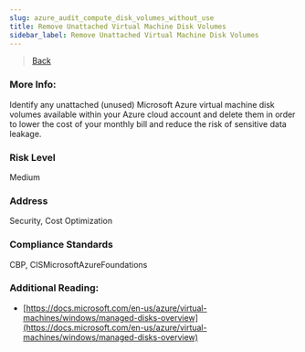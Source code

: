 ```yaml
---
slug: azure_audit_compute_disk_volumes_without_use
title: Remove Unattached Virtual Machine Disk Volumes
sidebar_label: Remove Unattached Virtual Machine Disk Volumes
---
```

> [Back](../../azurecomputeaudit)

### More Info:
Identify any unattached (unused) Microsoft Azure virtual machine disk volumes available within your Azure cloud account and delete them in order to lower the cost of your monthly bill and reduce the risk of sensitive data leakage.

### Risk Level
Medium

### Address
Security, Cost Optimization

### Compliance Standards
CBP, CISMicrosoftAzureFoundations

### Additional Reading:
- [https://docs.microsoft.com/en-us/azure/virtual-machines/windows/managed-disks-overview](https://docs.microsoft.com/en-us/azure/virtual-machines/windows/managed-disks-overview) 
